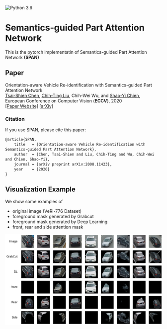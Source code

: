 ![Python 3.6](https://img.shields.io/badge/python-3.6-green.svg)
# Semantics-guided Part Attention Network
This is the pytorch implementatin of Semantics-guided Part Attention Network **(SPAN)**

## Paper
Orientation-aware Vehicle Re-identification with Semantics-guided Part Attention Network <br/>
[Tsai-Shien Chen](https://tsaishien-chen.github.io/), [Chih-Ting Liu](https://jackie840129.github.io/), Chih-Wei Wu, and [Shao-Yi Chien](http://www.ee.ntu.edu.tw/profile?id=101), <br/>
European Conference on Computer Vision (**ECCV**), 2020 <br/>
[[Paper Website]](http://media.ee.ntu.edu.tw/research/SPAN/) [[arXiv]](https://arxiv.org/abs/2008.11423)

### Citation
If you use SPAN, please cite this paper:
```
@article{SPAN,
  	title   = {Orientation-aware Vehicle Re-identification with Semantics-guided Part Attention Network},
  	author  = {Chen, Tsai-Shien and Liu, Chih-Ting and Wu, Chih-Wei and Chien, Shao-Yi},
  	journal = {arXiv preprint arXiv:2008.11423},
  	year    = {2020}
}
```

## Visualization Example
We show some examples of
- original image (VeRi-776 Dataset)
- foreground mask generated by Grabcut
- foreground mask generated by Deep Learning
- front, rear and side attention mask
<p align="center"><img src='figures/example.png'></p>